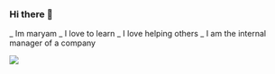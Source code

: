 ### Hi there 👋
_  Im maryam 
_ I love to learn
_ I love helping others
_ I am the internal manager of a company

<a href=&quothttps://github.com/maryambromandi&quot>
<img align=&quotcenter&quot src=&quothttps://github-readme-stats.vercel.app/api?username=maryambromandi&show_icons=true&count_private=true&include_all_commits=true&quot /></a>
